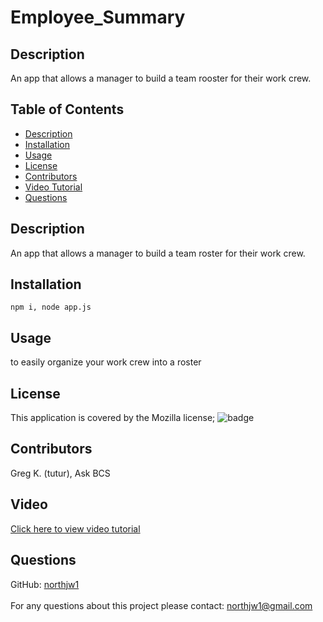 # Employee_Summary



##  Description  ##
An app that allows a manager to build a team rooster for their work crew.
<br />


##  Table of Contents  ##

- [Description](#description)<br />
- [Installation](#installation)<br />
- [Usage](#usage)<br />
- [License](#license)<br />
- [Contributors](#contributors)<br />
- [Video Tutorial](#video)<br />
- [Questions](#questions)<br />


## Description ##
   An app that allows a manager to build a team roster for their work crew. 
## Installation ##
    npm i, node app.js
## Usage ##
  to easily organize your work crew into a roster
## License ##
  This application is covered by the Mozilla license;
  ![badge](https://img.shields.io/badge/license-Mozilla-green)
  
## Contributors ##
  Greg K. (tutur), Ask BCS


## Video ##
[Click here to view video tutorial](https://youtu.be/zsgDOiiWRCQ)


 ##  Questions  ## 
 GitHub: [northjw1](https://github.com/northjw1) <br />
<br />
 For any questions about this project please contact: northjw1@gmail.com <br /><br />